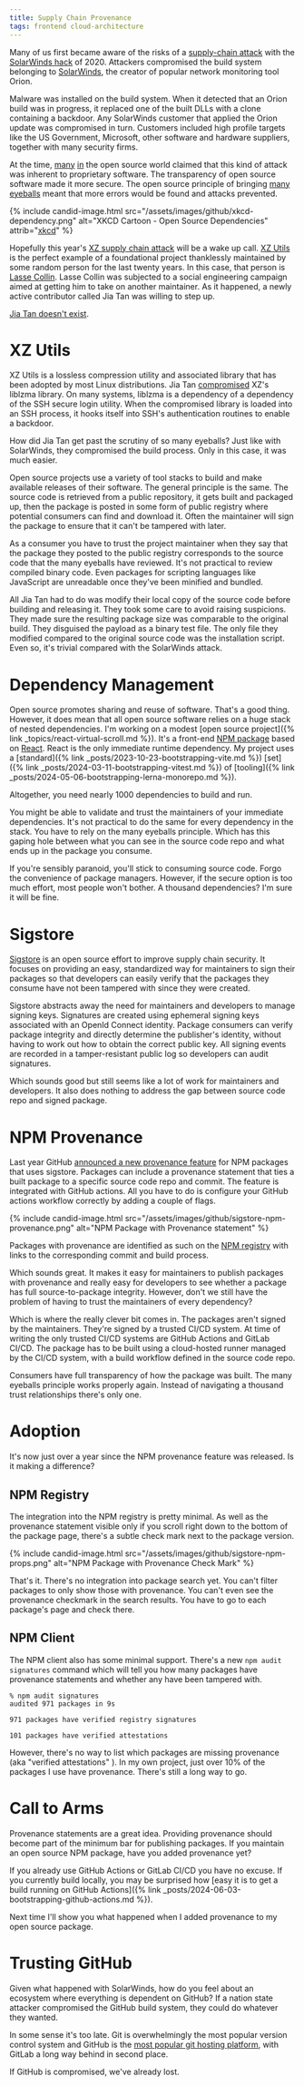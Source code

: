 ```yaml
---
title: Supply Chain Provenance
tags: frontend cloud-architecture
---
```


Many of us first became aware of the risks of a [supply-chain attack](https://en.wikipedia.org/wiki/Supply_chain_attack) with the [SolarWinds hack](https://en.wikipedia.org/wiki/2020_United_States_federal_government_data_breach#SolarWinds_exploit) of 2020. Attackers compromised the build system belonging to [SolarWinds](https://www.solarwinds.com/), the creator of popular network monitoring tool Orion. 

Malware was installed on the build system. When it detected that an Orion build was in progress, it replaced one of the built DLLs with a clone containing a backdoor. Any SolarWinds customer that applied the Orion update was compromised in turn. Customers included high profile targets like the US Government, Microsoft, other software and hardware suppliers, together with many security firms.

At the time, [many](https://thenewstack.io/solarwinds-the-worlds-biggest-security-failure-and-open-sources-better-answer/) [in](https://www.linkedin.com/pulse/open-source-solarwinds-hack-magnus-glantz/) the open source world claimed that this kind of attack was inherent to proprietary software. The transparency of open source software made it more secure. The open source principle of bringing [many eyeballs](http://www.catb.org/esr/writings/cathedral-bazaar/cathedral-bazaar/ar01s05.html?utm_source=the+new+stack) meant that more errors would be found and attacks prevented.

{% include candid-image.html src="/assets/images/github/xkcd-dependency.png" alt="XKCD Cartoon - Open Source Dependencies" attrib="[xkcd](https://xkcd.com/2347/)" %}

Hopefully this year's [XZ supply chain attack](https://www.sonatype.com/blog/cve-2024-3094-the-targeted-backdoor-supply-chain-attack-against-xz-and-liblzma) will be a wake up call. [XZ Utils](https://github.com/tukaani-project/xz) is the perfect example of a foundational project thanklessly maintained by some random person for the last twenty years. In this case, that person is [Lasse Collin](https://github.com/Larhzu). Lasse Collin was subjected to a social engineering campaign aimed at getting him to take on another maintainer. As it happened, a newly active contributor called Jia Tan was willing to step up. 

[Jia Tan doesn't exist](https://www.technewshub.co.uk/post/who-is-jia-tan-the-hacker-who-waited-3-years-to-plant-malware-that-has-shaken-the-cybersecurity-wor). 

# XZ Utils

XZ Utils is a lossless compression utility and associated library that has been adopted by most Linux distributions. Jia Tan [compromised](https://gist.github.com/thesamesam/223949d5a074ebc3dce9ee78baad9e27) XZ's liblzma library. On many systems, liblzma is a dependency of a dependency of the SSH secure login utility. When the compromised library is loaded into an SSH process, it hooks itself into SSH's authentication routines to enable a backdoor. 

How did Jia Tan get past the scrutiny of so many eyeballs? Just like with SolarWinds, they compromised the build process. Only in this case, it was much easier. 

Open source projects use a variety of tool stacks to build and make available releases of their software. The general principle is the same. The source code is retrieved from a public repository, it gets built and packaged up, then the package is posted in some form of public registry where potential consumers can find and download it. Often the maintainer will sign the package to ensure that it can't be tampered with later. 

As a consumer you have to trust the project maintainer when they say that the package they posted to the public registry corresponds to the source code that the many eyeballs have reviewed. It's not practical to review compiled binary code. Even packages for scripting languages like JavaScript are unreadable once they've been minified and bundled. 

All Jia Tan had to do was modify their local copy of the source code before building and releasing it. They took some care to avoid raising suspicions. They made sure the resulting package size was comparable to the original build. They disguised the payload as a binary test file. The only file they modified compared to the original source code was the installation script. Even so, it's trivial compared with the SolarWinds attack.

# Dependency Management

Open source promotes sharing and reuse of software. That's a good thing. However, it does mean that all open source software relies on a huge stack of nested dependencies. I'm working on a modest [open source project]({% link _topics/react-virtual-scroll.md %}). It's a front-end [NPM package](https://www.npmjs.com/package/@candidstartup/react-virtual-scroll) based on [React](https://react.dev/). React is the only immediate runtime dependency. My project uses a [standard]({% link _posts/2023-10-23-bootstrapping-vite.md %}) [set]({% link _posts/2024-03-11-bootstrapping-vitest.md %}) of [tooling]({% link _posts/2024-05-06-bootstrapping-lerna-monorepo.md %}). 

Altogether, you need nearly 1000 dependencies to build and run. 

You might be able to validate and trust the maintainers of your immediate dependencies. It's not practical to do the same for every dependency in the stack. You have to rely on the many eyeballs principle. Which has this gaping hole between what you can see in the source code repo and what ends up in the package you consume. 

If you're sensibly paranoid, you'll stick to consuming source code. Forgo the convenience of package managers. However, if the secure option is too much effort, most people won't bother. A thousand dependencies? I'm sure it will be fine. 

# Sigstore

[Sigstore](https://www.sigstore.dev/) is an open source effort to improve supply chain security. It focuses on providing an easy, standardized way for maintainers to sign their packages so that developers can easily verify that the packages they consume have not been tampered with since they were created. 

Sigstore abstracts away the need for maintainers and developers to manage signing keys. Signatures are created using ephemeral signing keys associated with an OpenId Connect identity. Package consumers can verify package integrity and directly determine the publisher's identity, without having to work out how to obtain the correct public key. All signing events are recorded in a tamper-resistant public log so developers can audit signatures.

Which sounds good but still seems like a lot of work for maintainers and developers. It also does nothing to address the gap between source code repo and signed package.

# NPM Provenance

Last year GitHub [announced a new provenance feature](https://github.blog/2023-04-19-introducing-npm-package-provenance/) for NPM packages that uses sigstore. Packages can include a provenance statement that ties a built package to a specific source code repo and commit. The feature is integrated with GitHub actions. All you have to do is configure your GitHub actions workflow correctly by adding a couple of flags.

{% include candid-image.html src="/assets/images/github/sigstore-npm-provenance.png" alt="NPM Package with Provenance statement" %}

Packages with provenance are identified as such on the [NPM registry](https://www.npmjs.com/) with links to the corresponding commit and build process. 

Which sounds great. It makes it easy for maintainers to publish packages with provenance and really easy for developers to see whether a package has full source-to-package integrity. However, don't we still have the problem of having to trust the maintainers of every dependency?

Which is where the really clever bit comes in. The packages aren't signed by the maintainers. They're signed by a trusted CI/CD system. At time of writing the only trusted CI/CD systems are GitHub Actions and GitLab CI/CD. The package has to be built using a cloud-hosted runner managed by the CI/CD system, with a build workflow defined in the source code repo. 

Consumers have full transparency of how the package was built. The many eyeballs principle works properly again. Instead of navigating a thousand trust relationships there's only one. 

# Adoption

It's now just over a year since the NPM provenance feature was released. Is it making a difference?

## NPM Registry

The integration into the NPM registry is pretty minimal. As well as the provenance statement visible only if you scroll right down to the bottom of the package page, there's a subtle check mark next to the package version.

{% include candid-image.html src="/assets/images/github/sigstore-npm-props.png" alt="NPM Package with Provenance Check Mark" %}

That's it. There's no integration into package search yet. You can't filter packages to only show those with provenance. You can't even see the provenance checkmark in the search results. You have to go to each package's page and check there.

## NPM Client

The NPM client also has some minimal support. There's a new `npm audit signatures` command which will tell you how many packages have provenance statements and whether any have been tampered with.

```
% npm audit signatures
audited 971 packages in 9s

971 packages have verified registry signatures

101 packages have verified attestations
```  

However, there's no way to list which packages are missing provenance (aka "verified attestations" ). In my own project, just over 10% of the packages I use have provenance. There's still a long way to go. 

# Call to Arms

Provenance statements are a great idea. Providing provenance should become part of the minimum bar for publishing packages. If you maintain an open source NPM package, have you added provenance yet? 

If you already use GitHub Actions or GitLab CI/CD you have no excuse. If you currently build locally, you may be surprised how [easy it is to get a build running on GitHub Actions]({% link _posts/2024-06-03-bootstrapping-github-actions.md %}). 

Next time I'll show you what happened when I added provenance to my open source package. 

# Trusting GitHub

Given what happened with SolarWinds, how do you feel about an ecosystem where everything is dependent on GitHub? If a nation state attacker compromised the GitHub build system, they could do whatever they wanted. 

In some sense it's too late. Git is overwhelmingly the most popular version control system and GitHub is the [most popular git hosting platform](https://survey.stackoverflow.co/2022#technology-version-control), with GitLab a long way behind in second place.

If GitHub is compromised, we've already lost. 
